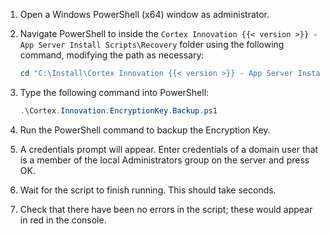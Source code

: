 1. Open a Windows PowerShell (x64) window as administrator.
1. Navigate PowerShell to inside the `Cortex Innovation {{< version >}} - App Server Install Scripts\Recovery` folder using the following command, modifying the path as necessary:

    ```powershell
    cd "C:\Install\Cortex Innovation {{< version >}} - App Server Install Scripts\Recovery"
    ```

1. Type the following command into PowerShell:

    ```powershell
    .\Cortex.Innovation.EncryptionKey.Backup.ps1
    ```

1. Run the PowerShell command to backup the Encryption Key.
1. A credentials prompt will appear. Enter credentials of a domain user that is a member of the local Administrators group on the server and press OK.
1. Wait for the script to finish running. This should take seconds.
1. Check that there have been no errors in the script; these would appear in red in the console.